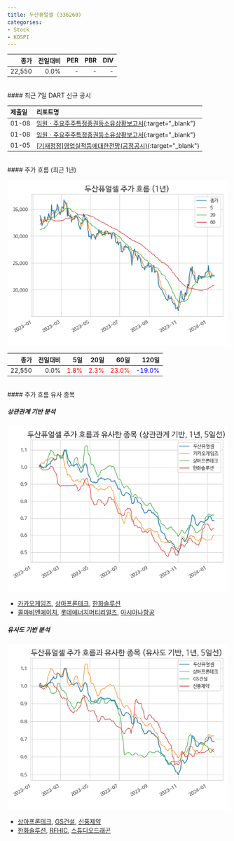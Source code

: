 ```yaml
---
title: 두산퓨얼셀 (336260)
categories:
- Stock
- KOSPI
---
```


|**종가**|**전일대비**|**PER**|**PBR**|**DIV**|
|---:|-------:|--:|--:|--:|
|22,550|0.0%|-|-|-|

<!-- more -->

<br>
#### 최근 7일 DART 신규 공시


|**제출일**|**리포트명**|
|:-----|:-------|
|01-08|[임원ㆍ주요주주특정증권등소유상황보고서](https://dart.fss.or.kr/dsaf001/main.do?rcpNo=20240108000555){:target="_blank"}|
|01-08|[임원ㆍ주요주주특정증권등소유상황보고서](https://dart.fss.or.kr/dsaf001/main.do?rcpNo=20240108000531){:target="_blank"}|
|01-05|[[기재정정]영업실적등에대한전망(공정공시)](https://dart.fss.or.kr/dsaf001/main.do?rcpNo=20240105800608){:target="_blank"}|

<br>
#### 주가 흐름 (최근 1년)

![336260](/assets/images/stock/336260.png)

|**종가**|**전일대비**|**5일**|**20일**|**60일**|**120일**|
|---:|-------:|--:|---:|---:|----:|
|22,550|0.0%|<span style="color: red">1.8%</span>|<span style="color: red">2.3%</span>|<span style="color: red">23.0%</span>|<span style="color: blue">-19.0%</span>|

<br>
#### 주가 흐름 유사 종목

##### 상관관계 기반 분석

![336260](/assets/images/stock/336260_corr.png)
- [카카오게임즈](/293490/), [상아프론테크](/089980/), [한화솔루션](/009830/)
- [콜마비앤에이치](/200130/), [롯데에너지머티리얼즈](/020150/), [아시아나항공](/020560/)

##### 유사도 기반 분석

![336260](/assets/images/stock/336260_sim.png)
- [상아프론테크](/089980/), [GS건설](/006360/), [신풍제약](/019170/)
- [한화솔루션](/009830/), [RFHIC](/218410/), [스튜디오드래곤](/253450/)